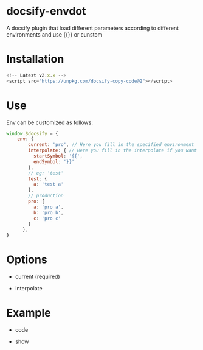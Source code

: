 
# docsify-envdot
A docsify plugin that load different parameters according to different environments and use {{}} or cunstom
# Installation

```js   
<!-- Latest v2.x.x -->
<script src="https://unpkg.com/docsify-copy-code@2"></script>
```

# Use

Env can be customized as follows:

```js
window.$docsify = {
    env: {
        current: 'pro', // Here you fill in the specified environment
        interpolate: { // Here you fill in the interpolate if you want 
          startSymbol: '{{', 
          endSymbol: '}}'
        },
        // eg: 'test'
        test: { 
          a: 'test a'
        },
        // production
        pro: {
          a: 'pro a',
          b: 'pro b',
          c: 'pro c'
        }
      },
}
```

# Options

- current (required)


- interpolate 

# Example


- code

- show 
